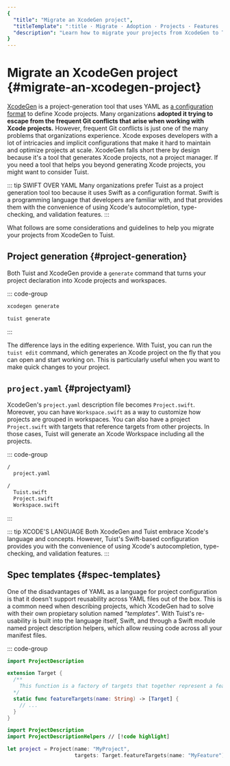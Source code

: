 ```yaml
---
{
  "title": "Migrate an XcodeGen project",
  "titleTemplate": ":title · Migrate · Adoption · Projects · Features · Guides · Tuist",
  "description": "Learn how to migrate your projects from XcodeGen to Tuist."
}
---
```

# Migrate an XcodeGen project {#migrate-an-xcodegen-project}

[XcodeGen](https://github.com/yonaskolb/XcodeGen) is a project-generation tool
that uses YAML as [a configuration
format](https://github.com/yonaskolb/XcodeGen/blob/master/Docs/ProjectSpec.md)
to define Xcode projects. Many organizations **adopted it trying to escape from
the frequent Git conflicts that arise when working with Xcode projects.**
However, frequent Git conflicts is just one of the many problems that
organizations experience. Xcode exposes developers with a lot of intricacies and
implicit configurations that make it hard to maintain and optimize projects at
scale. XcodeGen falls short there by design because it's a tool that generates
Xcode projects, not a project manager. If you need a tool that helps you beyond
generating Xcode projects, you might want to consider Tuist.

::: tip SWIFT OVER YAML Many organizations prefer Tuist as a project generation
tool too because it uses Swift as a configuration format. Swift is a programming
language that developers are familiar with, and that provides them with the
convenience of using Xcode's autocompletion, type-checking, and validation
features. :::

What follows are some considerations and guidelines to help you migrate your
projects from XcodeGen to Tuist.

## Project generation {#project-generation}

Both Tuist and XcodeGen provide a `generate` command that turns your project
declaration into Xcode projects and workspaces.

::: code-group

```bash [XcodeGen]
xcodegen generate
```

```bash [Tuist]
tuist generate
```
:::

The difference lays in the editing experience. With Tuist, you can run the
`tuist edit` command, which generates an Xcode project on the fly that you can
open and start working on. This is particularly useful when you want to make
quick changes to your project.

## `project.yaml` {#projectyaml}

XcodeGen's `project.yaml` description file becomes `Project.swift`. Moreover,
you can have `Workspace.swift` as a way to customize how projects are grouped in
workspaces. You can also have a project `Project.swift` with targets that
reference targets from other projects. In those cases, Tuist will generate an
Xcode Workspace including all the projects.

::: code-group

```bash [XcodeGen directory structure]
/
  project.yaml
```

```bash [Tuist directory structure]
/
  Tuist.swift
  Project.swift
  Workspace.swift
```
:::

::: tip XCODE'S LANGUAGE Both XcodeGen and Tuist embrace Xcode's language and
concepts. However, Tuist's Swift-based configuration provides you with the
convenience of using Xcode's autocompletion, type-checking, and validation
features. :::

## Spec templates {#spec-templates}

One of the disadvantages of YAML as a language for project configuration is that
it doesn't support reusability across YAML files out of the box. This is a
common need when describing projects, which XcodeGen had to solve with their own
propietary solution named *"templates"*. With Tuist's re-usability is built into
the language itself, Swift, and through a Swift module named
<LocalizedLink href="/guides/features/projects/code-sharing">project description
helpers</LocalizedLink>, which allow reusing code across all your manifest
files.

::: code-group
```swift [Tuist/ProjectDescriptionHelpers/Target+Features.swift]
import ProjectDescription

extension Target {
  /**
    This function is a factory of targets that together represent a feature.
  */
  static func featureTargets(name: String) -> [Target] {
    // ...
  }
}
```
```swift [Project.swift]
import ProjectDescription
import ProjectDescriptionHelpers // [!code highlight]

let project = Project(name: "MyProject",
                      targets: Target.featureTargets(name: "MyFeature")) // [!code highlight]
```

